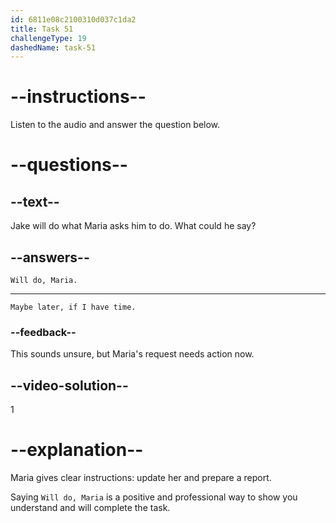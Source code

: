 ```yaml
---
id: 6811e08c2100310d037c1da2
title: Task 51
challengeType: 19
dashedName: task-51
---
```


<!-- (Audio) Maria: Thanks, Jake. Keep me updated on the test's progress and prepare a detailed comparison report. We should go over it together to make a final choice. -->

<!-- SPEAKING -->

# --instructions--

Listen to the audio and answer the question below.

# --questions--

## --text--

Jake will do what Maria asks him to do. What could he say?

## --answers--

`Will do, Maria.`

---

`Maybe later, if I have time.`

### --feedback--

This sounds unsure, but Maria's request needs action now.

## --video-solution--

1

# --explanation--

Maria gives clear instructions: update her and prepare a report.

Saying `Will do, Maria` is a positive and professional way to show you understand and will complete the task.

